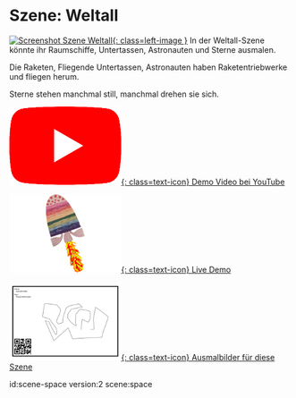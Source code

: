 # Szene: Weltall

[![Screenshot Szene Weltall](images/scenes/{=property(scene)}/scene-bait-small.jpg){: class=left-image }](images/scenes/{=property(scene)}/scene-bait.png)
In der Weltall-Szene könnte ihr Raumschiffe, Untertassen, Astronauten und Sterne ausmalen.

Die Raketen, Fliegende Untertassen, Astronauten haben Raketentriebwerke und fliegen herum.

Sterne stehen manchmal still, manchmal drehen sie sich.

[![YouTube icon](images/youtube.png){: class=text-icon} Demo Video bei YouTube](https://www.youtube.com/watch?v=E-3di0kQQdY&list=PL-o9mFmKUyeaNl0TSucCBEsVJLK6gcZdZ)

[![Scanarium icon](images/scanarium.png){: class=text-icon} Live Demo](https://demo.scanarium.com/?scene={=property(scene)})

[![Coloring page icon](images/coloring-page.png){: class=text-icon} Ausmalbilder für diese Szene](https://scanarium.com/#pdfs-{=property(scene)})

id:scene-space
version:2
scene:space
